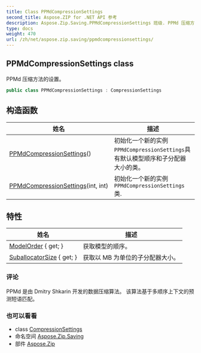 ```yaml
---
title: Class PPMdCompressionSettings
second_title: Aspose.ZIP for .NET API 参考
description: Aspose.Zip.Saving.PPMdCompressionSettings 班级. PPMd 压缩方法的设置
type: docs
weight: 470
url: /zh/net/aspose.zip.saving/ppmdcompressionsettings/
---
```

## PPMdCompressionSettings class

PPMd 压缩方法的设置。

```csharp
public class PPMdCompressionSettings : CompressionSettings
```

## 构造函数

| 姓名 | 描述 |
| --- | --- |
| [PPMdCompressionSettings](ppmdcompressionsettings/#constructor)() | 初始化一个新的实例`PPMdCompressionSettings`具有默认模型顺序和子分配器大小的类。 |
| [PPMdCompressionSettings](ppmdcompressionsettings/#constructor_1)(int, int) | 初始化一个新的实例`PPMdCompressionSettings`类. |

## 特性

| 姓名 | 描述 |
| --- | --- |
| [ModelOrder](../../aspose.zip.saving/ppmdcompressionsettings/modelorder/) { get; } | 获取模型的顺序。 |
| [SuballocatorSize](../../aspose.zip.saving/ppmdcompressionsettings/suballocatorsize/) { get; } | 获取以 MB 为单位的子分配器大小。 |

### 评论

PPMd 是由 Dmitry Shkarin 开发的数据压缩算法。 该算法基于多顺序上下文的预测短语匹配。

### 也可以看看

* class [CompressionSettings](../compressionsettings/)
* 命名空间 [Aspose.Zip.Saving](../../aspose.zip.saving/)
* 部件 [Aspose.Zip](../../)


